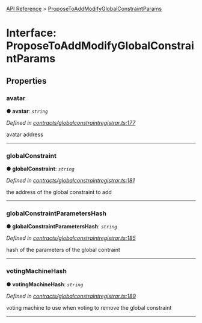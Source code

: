 [API Reference](../README.md) > [ProposeToAddModifyGlobalConstraintParams](../interfaces/ProposeToAddModifyGlobalConstraintParams.md)



# Interface: ProposeToAddModifyGlobalConstraintParams


## Properties
<a id="avatar"></a>

###  avatar

**●  avatar**:  *`string`* 

*Defined in [contracts/globalconstraintregistrar.ts:177](https://github.com/daostack/arc.js/blob/616f6e7/lib/contracts/globalconstraintregistrar.ts#L177)*



avatar address




___

<a id="globalConstraint"></a>

###  globalConstraint

**●  globalConstraint**:  *`string`* 

*Defined in [contracts/globalconstraintregistrar.ts:181](https://github.com/daostack/arc.js/blob/616f6e7/lib/contracts/globalconstraintregistrar.ts#L181)*



the address of the global constraint to add




___

<a id="globalConstraintParametersHash"></a>

###  globalConstraintParametersHash

**●  globalConstraintParametersHash**:  *`string`* 

*Defined in [contracts/globalconstraintregistrar.ts:185](https://github.com/daostack/arc.js/blob/616f6e7/lib/contracts/globalconstraintregistrar.ts#L185)*



hash of the parameters of the global contraint




___

<a id="votingMachineHash"></a>

###  votingMachineHash

**●  votingMachineHash**:  *`string`* 

*Defined in [contracts/globalconstraintregistrar.ts:189](https://github.com/daostack/arc.js/blob/616f6e7/lib/contracts/globalconstraintregistrar.ts#L189)*



voting machine to use when voting to remove the global constraint




___


